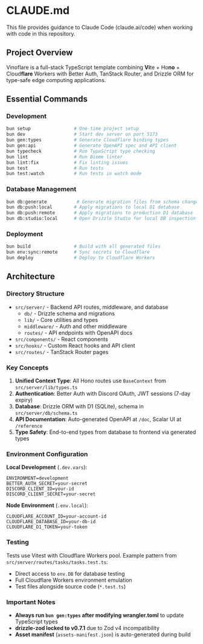 # CLAUDE.md

This file provides guidance to Claude Code (claude.ai/code) when working with code in this repository.

## Project Overview

Vinoflare is a full-stack TypeScript template combining **Vi**te + Ho**no** + Cloud**flare** Workers with Better Auth, TanStack Router, and Drizzle ORM for type-safe edge computing applications.

## Essential Commands

### Development
```bash
bun setup                # One-time project setup
bun dev                  # Start dev server on port 5173
bun gen:types            # Generate Cloudflare binding types
bun gen:api              # Generate OpenAPI spec and API client
bun typecheck            # Run TypeScript type checking
bun lint                 # Run Biome linter
bun lint:fix             # Fix linting issues
bun test                 # Run tests
bun test:watch           # Run tests in watch mode
```

### Database Management
```bash
bun db:generate           # Generate migration files from schema changes
bun db:push:local        # Apply migrations to local D1 database
bun db:push:remote       # Apply migrations to production D1 database
bun db:studio:local      # Open Drizzle Studio for local DB inspection
```

### Deployment
```bash
bun build                # Build with all generated files
bun env:sync:remote      # Sync secrets to Cloudflare
bun deploy               # Deploy to Cloudflare Workers
```

## Architecture

### Directory Structure
- `src/server/` - Backend API routes, middleware, and database
  - `db/` - Drizzle schema and migrations
  - `lib/` - Core utilities and types
  - `middleware/` - Auth and other middleware
  - `routes/` - API endpoints with OpenAPI docs
- `src/components/` - React components
- `src/hooks/` - Custom React hooks and API client
- `src/routes/` - TanStack Router pages

### Key Concepts

1. **Unified Context Type**: All Hono routes use `BaseContext` from `src/server/lib/types.ts`
2. **Authentication**: Better Auth with Discord OAuth, JWT sessions (7-day expiry)
3. **Database**: Drizzle ORM with D1 (SQLite), schema in `src/server/db/schema.ts`
4. **API Documentation**: Auto-generated OpenAPI at `/doc`, Scalar UI at `/reference`
5. **Type Safety**: End-to-end types from database to frontend via generated types

### Environment Configuration

**Local Development** (`.dev.vars`):
```
ENVIRONMENT=development
BETTER_AUTH_SECRET=your-secret
DISCORD_CLIENT_ID=your-id
DISCORD_CLIENT_SECRET=your-secret
```

**Node Environment** (`.env.local`):
```
CLOUDFLARE_ACCOUNT_ID=your-account-id
CLOUDFLARE_DATABASE_ID=your-db-id
CLOUDFLARE_D1_TOKEN=your-token
```

### Testing

Tests use Vitest with Cloudflare Workers pool. Example pattern from `src/server/routes/tasks/tasks.test.ts`:
- Direct access to `env.DB` for database testing
- Full Cloudflare Workers environment emulation
- Test files alongside source code (`*.test.ts`)

### Important Notes

- **Always run `bun gen:types` after modifying wrangler.toml** to update TypeScript types
- **drizzle-zod locked to v0.7.1** due to Zod v4 incompatibility
- **Asset manifest** (`assets-manifest.json`) is auto-generated during build